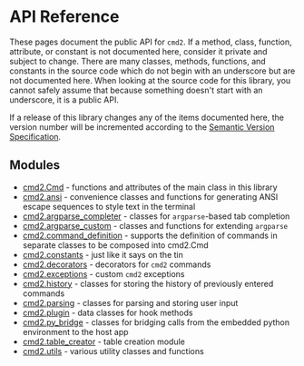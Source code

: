 # API Reference

These pages document the public API for `cmd2`. If a method, class, function, attribute, or constant is not documented here, consider it private and subject to change. There are many classes, methods, functions, and constants in the source code which do not begin with an underscore but are not documented here. When looking at the source code for this library, you cannot safely assume that because something doesn't start with an underscore, it is a public API.

If a release of this library changes any of the items documented here, the version number will be incremented according to the [Semantic Version Specification](https://semver.org).

## Modules

-   [cmd2.Cmd](./cmd.md) - functions and attributes of the main class in this library
-   [cmd2.ansi](./ansi.md) - convenience classes and functions for generating ANSI escape sequences to style text in the terminal
-   [cmd2.argparse_completer](./argparse_completer.md) - classes for `argparse`-based tab completion
-   [cmd2.argparse_custom](./argparse_custom.md) - classes and functions for extending `argparse`
-   [cmd2.command_definition](./command_definition.md) - supports the definition of commands in separate classes to be composed into cmd2.Cmd
-   [cmd2.constants](./constants.md) - just like it says on the tin
-   [cmd2.decorators](./decorators.md) - decorators for `cmd2` commands
-   [cmd2.exceptions](./exceptions.md) - custom `cmd2` exceptions
-   [cmd2.history](./history.md) - classes for storing the history of previously entered commands
-   [cmd2.parsing](./parsing.md) - classes for parsing and storing user input
-   [cmd2.plugin](./plugin.md) - data classes for hook methods
-   [cmd2.py_bridge](./py_bridge.md) - classes for bridging calls from the embedded python environment to the host app
-   [cmd2.table_creator](./table_creator.md) - table creation module
-   [cmd2.utils](./utils.md) - various utility classes and functions
